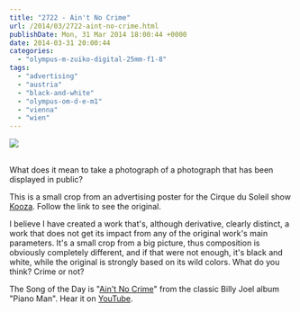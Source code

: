 ```yaml
---
title: "2722 - Ain't No Crime"
url: /2014/03/2722-aint-no-crime.html
publishDate: Mon, 31 Mar 2014 18:00:44 +0000
date: 2014-03-31 20:00:44
categories: 
  - "olympus-m-zuiko-digital-25mm-f1-8"
tags: 
  - "advertising"
  - "austria"
  - "black-and-white"
  - "olympus-om-d-e-m1"
  - "vienna"
  - "wien"
---
```

<div class="container">
<div class="center"><a target="_blank" href="https://d25zfm9zpd7gm5.cloudfront.net/1200x1200/2014/20140324_162148_lr.jpg"><img src="https://d25zfm9zpd7gm5.cloudfront.net/0600x0600/2014/20140324_162148_lr.jpg" /></a></div>
</div>
<br />

What does it mean to take a photograph of a photograph that has been displayed in public?

This is a small crop from an advertising poster for the Cirque du Soleil show <a href="http://www.cirquedusoleil.com/en/shows/kooza/default.aspx" target="_blank">Kooza</a>. Follow the link to see the original.

I believe I have created a work that's, although derivative, clearly distinct, a work that does not get its impact from any of the original work's main parameters. It's a small crop from a big picture, thus composition is obviously completely different, and if that were not enough, it's black and white, while the original is strongly based on its wild colors. What do you think? Crime or not?

The Song of the Day is "<a href="http://www.lyricsmode.com/lyrics/b/billy_joel/aint_no_crime.html" target="_blank">Ain't No Crime</a>" from the classic Billy Joel album "Piano Man". Hear it on <a href="https://www.youtube.com/watch?v=ccddnwWq-ZM" target="_blank">YouTube</a>.
